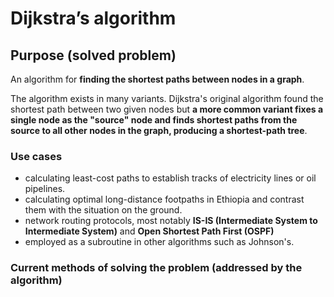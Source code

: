 # Dijkstra’s algorithm

## Purpose (solved problem)

An algorithm for **finding the shortest paths between nodes in a graph**.

The algorithm exists in many variants. Dijkstra's original algorithm found the shortest path between two given nodes but __a more common variant fixes a single node as the "source" node and finds shortest paths from the source to all other nodes in the graph, producing a shortest-path tree__.

### Use cases

* calculating least-cost paths to establish tracks of electricity lines or oil pipelines.
* calculating optimal long-distance footpaths in Ethiopia and contrast them with the situation on the ground.
* network routing protocols, most notably **IS-IS (Intermediate System to Intermediate System)** and **Open Shortest Path First (OSPF)**
* employed as a subroutine in other algorithms such as Johnson's.

### Current methods of solving the problem (addressed by the algorithm)